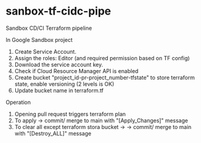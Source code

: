 # sanbox-tf-cidc-pipe
Sandbox CD/CI Terraform pipeline

In Google Sandbox project

1) Create Service Account.
2) Assign the roles: Editor (and required permission based on TF config)
3) Download the service account key.
4) Check if Cloud Resource Manager API is enabled
5) Create bucket "project_id-pr-project_number-tfstate" to store terraform state, enable versioning (2 levels is OK)
6) Update bucket name in terraform.tf

Operation

1) Opening pull request triggers terraform plan
2) To apply -> commit/ merge to main with "[Apply_Changes]" message
3) To clear all except terraform stora bucket ->  -> commit/ merge to main with "[Destroy_ALL]" message
